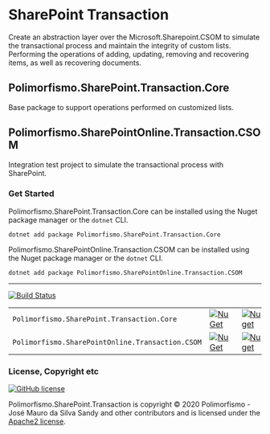 # SharePoint Transaction
Create an abstraction layer over the Microsoft.Sharepoint.CSOM to simulate the transactional process and maintain the integrity of custom lists. Performing the operations of adding, updating, removing and recovering items, as well as recovering documents.

## Polimorfismo.SharePoint.Transaction.Core

Base package to support operations performed on customized lists.

## Polimorfismo.SharePointOnline.Transaction.CSOM

Integration test project to simulate the transactional process with SharePoint.

### Get Started
Polimorfismo.SharePoint.Transaction.Core can be installed using the Nuget package manager or the `dotnet` CLI.
```
dotnet add package Polimorfismo.SharePoint.Transaction.Core
```
Polimorfismo.SharePointOnline.Transaction.CSOM can be installed using the Nuget package manager or the `dotnet` CLI.
```
dotnet add package Polimorfismo.SharePointOnline.Transaction.CSOM
```
---
[![Build Status](https://dev.azure.com/jmsandy/sharepoint-transaction/_apis/build/status/jmsandy.sharepoint-transaction?branchName=master)](https://dev.azure.com/jmsandy/sharepoint-transaction/_build/latest?definitionId=3&branchName=master)

|         |       |       |
| ------- | ----- | ----- |
| `Polimorfismo.SharePoint.Transaction.Core` | [![NuGet](https://img.shields.io/nuget/v/Polimorfismo.SharePoint.Transaction.Core.svg)](https://www.nuget.org/packages/Polimorfismo.SharePoint.Transaction.Core) | [![Nuget](https://img.shields.io/nuget/dt/Polimorfismo.SharePoint.Transaction.Core.svg)](https://nuget.org/packages/Polimorfismo.SharePoint.Transaction.Core) 
| `Polimorfismo.SharePointOnline.Transaction.CSOM` | [![NuGet](https://img.shields.io/nuget/v/Polimorfismo.SharePointOnline.Transaction.CSOM.svg)](https://www.nuget.org/packages/Polimorfismo.SharePointOnline.Transaction.CSOM) | [![Nuget](https://img.shields.io/nuget/dt/Polimorfismo.SharePointOnline.Transaction.CSOM.svg)](https://nuget.org/packages/Polimorfismo.SharePointOnline.Transaction.CSOM) 

### License, Copyright etc
[![GitHub license](https://img.shields.io/github/license/jmsandy/sharepoint-transaction)](https://github.com/jmsandy/sharepoint-transaction/blob/master/LICENSE)

Polimorfismo.SharePoint.Transaction is copyright &copy; 2020 Polimorfismo - José Mauro da Silva Sandy and other contributors and is licensed under the [Apache2 license](https://github.com/jmsandy/dotnet/blob/master/LICENSE). 
